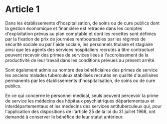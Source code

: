 # Article 1

Dans les établissements d'hospitalisation, de soins ou de cure publics dont la gestion économique et financière est retracée dans les comptes d'exploitation prévus au plan comptable et dont les recettes sont définies par la fixation de prix de journées remboursables par les régimes de sécurité sociale ou par l'aide sociale, les personnels titulaire et stagiaire ainsi que les agents des services hospitaliers recrutés à titre contractuel peuvent recevoir des primes de services liées à l'accroissement de la productivité de leur travail dans les conditions prévues au présent arrêté.

Sont également admis au nombre des bénéficiaires des primes de service les anciens malades tuberculeux stabilisés recrutés en qualité d'auxiliaires permanents par les établissements d'hospitalisation, de soins ou de cure publics.

En ce qui concerne le personnel médical, seuls peuvent percevoir la prime de service les médecins des hôpitaux psychiatriques départementaux et interdépartementaux et les médecins des services antituberculeux qui, pour l'application des dispositions de l'article 25 de la loi du 31 juillet 1968, ont demandé à conserver le bénéfice de leur statut antérieur.
